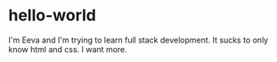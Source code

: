 # hello-world
I'm Eeva and I'm trying to learn full stack development. It sucks to only know html and css. I want more.
